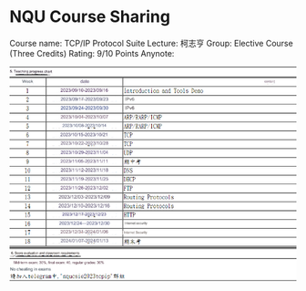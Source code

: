 # NQU Course Sharing
Course name: TCP/IP Protocol Suite 
Lecture: 柯志亨 
Group: Elective Course (Three Credits)
Rating: 9/10 Points
Anynote: 

![Teaching progress chart](TCPIP/Images/chart.png)
